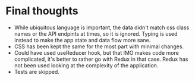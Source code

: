 # Final thoughts
- While ubiquitous language is important, the data didn't match css class names or the API endpints at times, so it is ignored. Typing is used instead to make the app state and data flow more sane.
- CSS has been kept the same for the most part with minimal changes.
- Could have used useReducer hook, but that IMO makes code more complicated, it's better to rather go with Redux in that case. Redux has not been used looking at the complexity of the application.
- Tests are skipped.
